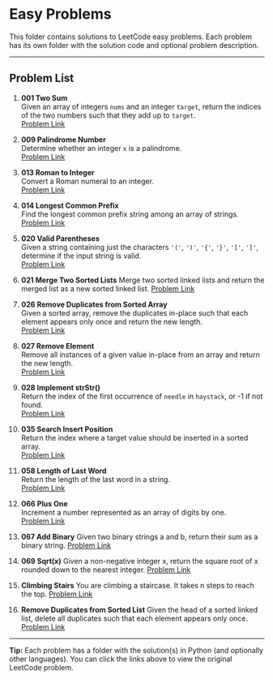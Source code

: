 # Easy Problems

This folder contains solutions to LeetCode easy problems. Each problem has its own folder with the solution code and optional problem description.

---

## Problem List

1. **001 Two Sum**  
   Given an array of integers `nums` and an integer `target`, return the indices of the two numbers such that they add up to `target`.  
   [Problem Link](https://leetcode.com/problems/two-sum/)

2. **009 Palindrome Number**  
   Determine whether an integer `x` is a palindrome.  
   [Problem Link](https://leetcode.com/problems/palindrome-number/)

3. **013 Roman to Integer**  
   Convert a Roman numeral to an integer.  
   [Problem Link](https://leetcode.com/problems/roman-to-integer/)

4. **014 Longest Common Prefix**  
   Find the longest common prefix string among an array of strings.  
   [Problem Link](https://leetcode.com/problems/longest-common-prefix/)

5. **020 Valid Parentheses**  
   Given a string containing just the characters `'('`, `')'`, `'{'`, `'}'`, `'['`, `']'`, determine if the input string is valid.  
   [Problem Link](https://leetcode.com/problems/valid-parentheses/)

6. **021 Merge Two Sorted Lists**
   Merge two sorted linked lists and return the merged list as a new sorted linked list.
   [Problem Link](https://leetcode.com/problems/merge-two-sorted-lists/)

7. **026 Remove Duplicates from Sorted Array**  
   Given a sorted array, remove the duplicates in-place such that each element appears only once and return the new length.  
   [Problem Link](https://leetcode.com/problems/remove-duplicates-from-sorted-array/)

8. **027 Remove Element**  
   Remove all instances of a given value in-place from an array and return the new length.  
   [Problem Link](https://leetcode.com/problems/remove-element/)

9. **028 Implement strStr()**  
   Return the index of the first occurrence of `needle` in `haystack`, or -1 if not found.  
   [Problem Link](https://leetcode.com/problems/implement-strstr/)

10. **035 Search Insert Position**  
   Return the index where a target value should be inserted in a sorted array.  
   [Problem Link](https://leetcode.com/problems/search-insert-position/)

11. **058 Length of Last Word**  
   Return the length of the last word in a string.  
   [Problem Link](https://leetcode.com/problems/length-of-last-word/)

12. **066 Plus One**  
   Increment a number represented as an array of digits by one.  
   [Problem Link](https://leetcode.com/problems/plus-one/)

13. **067 Add Binary**
   Given two binary strings a and b, return their sum as a binary string.
   [Problem Link](https://leetcode.com/problems/add-binary/)

14. **069 Sqrt(x)**
   Given a non-negative integer x, return the square root of x rounded down to the nearest integer.
   [Problem Link](https://leetcode.com/problems/sqrtx/)

15. **Climbing Stairs**
   You are climbing a staircase. It takes n steps to reach the top.
   [Problem Link](https://leetcode.com/problems/climbing-stairs/)

16. **Remove Duplicates from Sorted List**
   Given the head of a sorted linked list, delete all duplicates such that each element appears only once.
   [Problem Link](https://leetcode.com/problems/remove-duplicates-from-sorted-list/)
---

**Tip:** Each problem has a folder with the solution(s) in Python (and optionally other languages). You can click the links above to view the original LeetCode problem.
